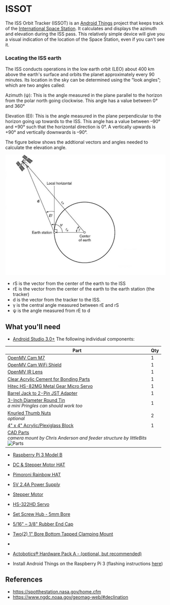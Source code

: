 # ISSOT
The ISS Orbit Tracker (ISSOT) is an [Android Things](https://developer.android.com/things/get-started/index.html) project that keeps track of the [International Space Station](https://www.nasa.gov/pdf/508318main_ISS_ref_guide_nov2010.pdf). It calculates and displays the azimuth and elevation during the ISS pass. This relatively simple device will give you a visual indication of the location of the Space Station, even if you can't see it.

### Locating the ISS earth
The ISS conducts operations in the low earth orbit (LEO) about 400 km above the earth's surface and orbits the planet approximately every 90 minutes. Its location in the sky can be determined using the “look angles”; which are two angles called: 

Azimuth (ψ): This is the angle measured in the plane parallel to the horizon from the polar north going clockwise. This angle has a value between 0° and 360° 

Elevation (El): This is the angle measured in the plane perpendicular to the horizon going up towards to the ISS. This angle has a value between –90° and +90° such that the horizontal direction is 0°. A vertically upwards is +90° and vertically downwards is –90°.

The figure below shows the addtional vectors and angles needed to calculate the elevation angle.

![angles](/images/geometry_elevation_angle.jpg)

+ rS is the vector from the center of the earth to the ISS
+ rE is the vector from the center of the earth to the  earth station (the tracker)
+ d is the vector from the tracker to the ISS.  
+ γ is the central angle measured between rE and rS
+ ψ is the angle measured from rE to d


## What you'll need

- [Android Studio 3.0+](https://developer.android.com/studio/index.html)
The following individual components:

Part             | Qty 
---------------- | ----
[OpenMV Cam M7](http://openmv.io/products/openmv-cam-m7)<br /> | 1 
[OpenMV Cam WiFi Shield](http://openmv.io/products/wifi-shield "OpenMV Cam WiFi Shield")<br /> | 1 
[OpenMV IR Lens](https://openmv.io/collections/lenses/products/ir-lens "IR Lens")<br /> | 1 
[Clear Acrylic Cement for Bonding Parts](https://www.amazon.com/Glarks-280-Pieces-Phillips-Stainless-Assortment/dp/B01G0KRGXC "Clear Acrylic Cement")<br /> | 1 
[Hitec HS-82MG Metal Gear Micro Servo](https://www.amazon.com/gp/product/B0012YXRJE/ref=ox_sc_act_title_1?smid=A20WEVHROQQX12&psc=1 "HS-82MG Servo")<br /> | 1 
[Barrel Jack to 2-Pin JST Adapter](https://www.frys.com/product/7726848 "Adapter")<br /> | 1 
[3-Inch Diameter Round Tin](https://www.amazon.com/gp/product/B01NCWUE6Y/ref=ox_sc_act_title_1?smid=AZA0I12YMQNES&psc=1 "Round Tin")<br /> *a mini Pringles can should work too* | 1 
[Knurled Thumb Nuts](https://www.ebay.com/itm/321361726270 "Knurled Thumb Nuts")<br /> *optional*| 2 
[4" x 4" Acrylic/Plexiglass Block](https://www.ebay.com/itm/292072330728 "Base")<br /> | 1 
[CAD Parts](stl/ "STL files")<br />*camera mount by Chris Anderson and feeder structure by littleBits* <br />![Parts](/img/3D-parts.png) |

  - [Raspberry Pi 3 Model B](https://www.adafruit.com/product/3055)
  - [DC & Stepper Motor HAT](https://www.adafruit.com/product/2348)
  - [Pimoroni Rainbow HAT](https://www.adafruit.com/product/3354)
  - [5V 2.4A Power Supply](https://www.adafruit.com/product/1995)
  - [Stepper Motor](https://www.pololu.com/product/1200)
  - [HS-322HD Servo](https://www.servocity.com/hs-322hd-servo)
  - [Set Screw Hub - 5mm Bore](https://www.servocity.com/770-set-screw-hubs)
  - [5/16" – 3/8" Rubber End Cap](https://www.servocity.com/0-375-3-8-rubber-end-cap)
  - [Two(2) 1" Bore Bottom Tapped Clamping Mount](https://www.servocity.com/1-bore-bottom-tapped-clamping-mounts)
  -
  - [Actobotics® Hardware Pack A - (optional, but recommended)](https://www.servocity.com/actobotics-hardware-pack-a)
  
- Install Android Things on the Raspberry Pi 3 (flashing instructions [here](https://developer.android.com/things/hardware/raspberrypi.html))


## References
- https://spotthestation.nasa.gov/home.cfm
- https://www.ngdc.noaa.gov/geomag-web/#declination
